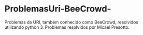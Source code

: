 # ProblemasUri-BeeCrowd-
Problemas da URI, também conhecido como BeeCrowd, resolvidos utilizando python 3.
Problemas resolvidos por Micael Presotto.

